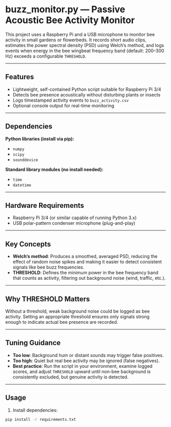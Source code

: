 # buzz_monitor.py — Passive Acoustic Bee Activity Monitor

This project uses a Raspberry Pi and a USB microphone to monitor bee activity in small gardens or flowerbeds. It records short audio clips, estimates the power spectral density (PSD) using Welch’s method, and logs events when energy in the bee wingbeat frequency band (default: 200–300 Hz) exceeds a configurable `THRESHOLD`.

---

## Features

- Lightweight, self-contained Python script suitable for Raspberry Pi 3/4
- Detects bee presence acoustically without disturbing plants or insects
- Logs timestamped activity events to `buzz_activity.csv`
- Optional console output for real-time monitoring

---

## Dependencies

**Python libraries (install via pip):**
- `numpy`
- `scipy`
- `sounddevice`

**Standard library modules (no install needed):**
- `time`
- `datetime`

---

## Hardware Requirements

- Raspberry Pi 3/4 (or similar capable of running Python 3.x)
- USB polar-pattern condenser microphone (plug-and-play)

---

## Key Concepts

- **Welch’s method**: Produces a smoothed, averaged PSD, reducing the effect of random noise spikes and making it easier to detect consistent signals like bee buzz frequencies.  
- **THRESHOLD**: Defines the minimum power in the bee frequency band that counts as activity, filtering out background noise (wind, traffic, etc.).

---

## Why THRESHOLD Matters

Without a threshold, weak background noise could be logged as bee activity. Setting an appropriate threshold ensures only signals strong enough to indicate actual bee presence are recorded.

---

## Tuning Guidance

- **Too low**: Background hum or distant sounds may trigger false positives.  
- **Too high**: Quiet but real bee activity may be ignored (false negatives).  
- **Best practice**: Run the script in your environment, examine logged scores, and adjust `THRESHOLD` upward until non-bee background is consistently excluded, but genuine activity is detected.

---

## Usage

1. Install dependencies:

```bash
pip install -r requirements.txt
